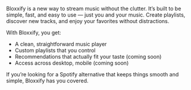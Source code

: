Bloxxify is a new way to stream music without the clutter. It’s built to be simple, fast, and easy to use — just you and your music. Create playlists, discover new tracks, and enjoy your favorites without distractions.

With Bloxxify, you get:
- A clean, straightforward music player
- Custom playlists that you control
- Recommendations that actually fit your taste  (coming soon)
- Access across desktop, mobile                 (coming soon)

If you’re looking for a Spotify alternative that keeps things smooth and simple, Bloxxify has you covered.
